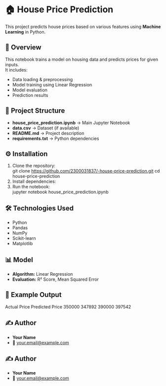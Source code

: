 # 🏠 House Price Prediction

This project predicts house prices based on various features using **Machine Learning** in Python.

## 📌 Overview
This notebook trains a model on housing data and predicts prices for given inputs.  
It includes:
- Data loading & preprocessing  
- Model training using Linear Regression  
- Model evaluation  
- Prediction results  

## 📂 Project Structure
- **house_price_prediction.ipynb** → Main Jupyter Notebook  
- **data.csv** → Dataset (if available)  
- **README.md** → Project description  
- **requirements.txt** → Python dependencies  

## ⚙️ Installation
1. Clone the repository:  
git clone https://github.com/2300031837/-house-price-prediction.git
cd house-price-prediction
2. Install dependencies:  
3. Run the notebook:  
jupyter notebook house_price_prediction.ipynb

## 🛠️ Technologies Used
- Python  
- Pandas  
- NumPy  
- Scikit-learn  
- Matplotlib  

## 📊 Model
- **Algorithm:** Linear Regression  
- **Evaluation:** R² Score, Mean Squared Error  

## 📌 Example Output

Actual Price Predicted Price
350000 347892
390000 397542

## ✍️ Author
- **Your Name**  
- 📧 your.email@example.com  


## ✍️ Author
- **Your Name**  
- 📧 your.email@example.com  
